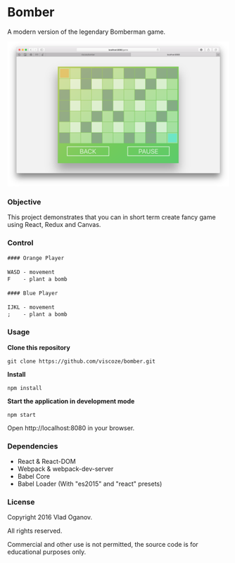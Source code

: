 Bomber
=====================

A modern version of the legendary Bomberman game.

![bomber](bomber-full.png)

### Objective

This project demonstrates that you can in short term create fancy game using React,
Redux and Canvas.

### Control

```
#### Orange Player

WASD - movement
F    - plant a bomb

#### Blue Player

IJKL - movement
;    - plant a bomb
```

### Usage
**Clone this repository**
```
git clone https://github.com/viscoze/bomber.git
```

**Install**
```
npm install
```

**Start the application in development mode**
```
npm start
```

Open http://localhost:8080 in your browser.

### Dependencies

* React & React-DOM
* Webpack & webpack-dev-server
* Babel Core
* Babel Loader (With "es2015" and "react" presets)

### License

Copyright 2016 Vlad Oganov.

All rights reserved.

Commercial and other use is not permitted, the source code is for educational purposes only.
